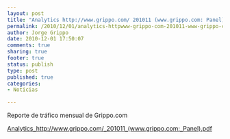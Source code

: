 ```yaml
--- 
layout: post
title: "Analytics http://www.grippo.com/ 201011 (www.grippo.com: Panel)"
permalink: /2010/12/01/analytics-httpwww-grippo-com-201011-www-grippo-com-panel/index.html
author: Jorge Grippo
date: 2010-12-01 17:50:07
comments: true
sharing: true
footer: true
status: publish
type: post
published: true
categories: 
- Noticias

---
```

<!-- 150 -->
Reporte de tráfico mensual de Grippo.com

<a href="http://blog.grippo.com/wp-content/uploads/2010/12/201011_www-grippo-com_panel.pdf">Analytics_http://www.grippo.com/_201011_(www.grippo.com:_Panel).pdf</a>

